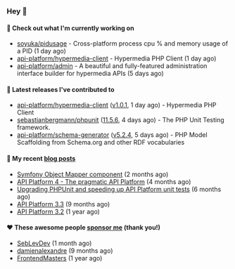 ### Hey 👋

#### 👷 Check out what I'm currently working on

- [soyuka/pidusage](https://github.com/soyuka/pidusage) - Cross-platform process cpu % and memory usage of a PID (1 day ago)
- [api-platform/hypermedia-client](https://github.com/api-platform/hypermedia-client) - Hypermedia PHP Client (1 day ago)
- [api-platform/admin](https://github.com/api-platform/admin) - A beautiful and fully-featured administration interface builder for hypermedia APIs (5 days ago)

#### 🔭 Latest releases I've contributed to

- [api-platform/hypermedia-client](https://github.com/api-platform/hypermedia-client) ([v1.0.1](https://github.com/api-platform/hypermedia-client/releases/tag/v1.0.1), 1 day ago) - Hypermedia PHP Client
- [sebastianbergmann/phpunit](https://github.com/sebastianbergmann/phpunit) ([11.5.6](https://github.com/sebastianbergmann/phpunit/releases/tag/11.5.6), 4 days ago) - The PHP Unit Testing framework.
- [api-platform/schema-generator](https://github.com/api-platform/schema-generator) ([v5.2.4](https://github.com/api-platform/schema-generator/releases/tag/v5.2.4), 5 days ago) - PHP Model Scaffolding from Schema.org and other RDF vocabularies

#### 📜 My recent [blog posts](https://soyuka.me)

- [Symfony Object Mapper component](https://soyuka.me/symfony-object-mapper-component/) (2 months ago)
- [API Platform 4 - The pragmatic API Platform](https://soyuka.me/api-platform-4-the-pragmatic-api-platform/) (4 months ago)
- [Upgrading PHPUnit and speeding up API Platform unit tests](https://soyuka.me/upgrading-phpunit-and-speeding-up-api-platform-unit-tests/) (6 months ago)
- [API Platform 3.3](https://soyuka.me/api-platform-3.3/) (9 months ago)
- [API Platform 3.2](https://soyuka.me/api-platform-3.2/) (1 year ago)

#### ❤️ These awesome people [sponsor me](https://github.com/sponsors/soyuka) (thank you!)

- [SebLevDev](https://github.com/SebLevDev) (1 month ago)
- [damienalexandre](https://github.com/damienalexandre) (9 months ago)
- [FrontendMasters](https://github.com/FrontendMasters) (1 year ago)
